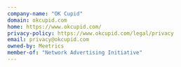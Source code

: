 ```yaml
---
company-name: "OK Cupid"
domain: okcupid.com
home: https://www.okcupid.com/
privacy-policy: https://www.okcupid.com/legal/privacy
email: privacy@okcupid.com
owned-by: Meetrics
member-of: "Network Advertising Initiative"
---
```




